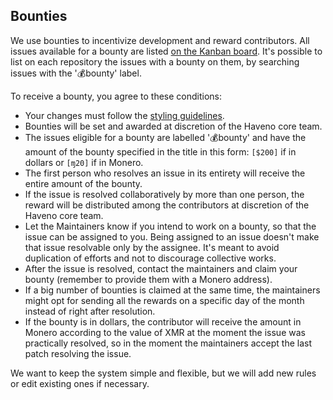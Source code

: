 ## Bounties

We use bounties to incentivize development and reward contributors. All issues available for a bounty are listed [on the Kanban board](https://github.com/orgs/haveno-dex/projects/2). It's possible to list on each repository the issues with a bounty on them, by searching issues with the '💰bounty' label.

To receive a bounty, you agree to these conditions:

- Your changes must follow the [styling guidelines](CONTRIBUTING.md).
- Bounties will be set and awarded at discretion of the Haveno core team.
- The issues eligible for a bounty are labelled '💰bounty' and have the amount of the bounty specified in the title in this form: `[$200]` if in dollars or `[ɱ20]` if in Monero.
- The first person who resolves an issue in its entirety will receive the entire amount of the bounty.
- If the issue is resolved collaboratively by more than one person, the reward will be distributed among the contributors at discretion of the Haveno core team.
- Let the Maintainers know if you intend to work on a bounty, so that the issue can be assigned to you. Being assigned to an issue doesn't make that issue resolvable only by the assignee. It's meant to avoid duplication of efforts and not to discourage collective works.
- After the issue is resolved, contact the maintainers and claim your bounty (remember to provide them with a Monero address).
- If a big number of bounties is claimed at the same time, the maintainers might opt for sending all the rewards on a specific day of the month instead of right after resolution.
- If the bounty is in dollars, the contributor will receive the amount in Monero according to the value of XMR at the moment the issue was practically resolved, so in the moment the maintainers accept the last patch resolving the issue.

We want to keep the system simple and flexible, but we will add new rules or edit existing ones if necessary.